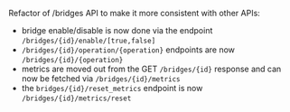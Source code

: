Refactor of /bridges API to make it more consistent with other APIs:
- bridge enable/disable is now done via the endpoint `/bridges/{id}/enable/[true,false]`
- `/bridges/{id}/operation/{operation}` endpoints are now `/bridges/{id}/{operation}`
- metrics are moved out from the GET `/bridges/{id}` response and can now be fetched via `/bridges/{id}/metrics`
- the `bridges/{id}/reset_metrics` endpoint is now `/bridges/{id}/metrics/reset`
